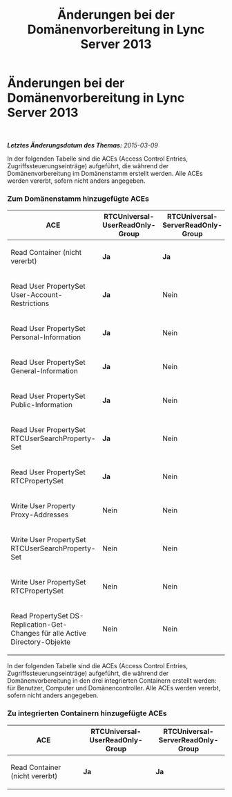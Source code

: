 ﻿---
title: Änderungen bei der Domänenvorbereitung in Lync Server 2013
TOCTitle: Änderungen bei der Domänenvorbereitung in Lync Server 2013
ms:assetid: 9191221e-6166-4c2b-837e-fa73d90fdf80
ms:mtpsurl: https://technet.microsoft.com/de-de/library/Gg398742(v=OCS.15)
ms:contentKeyID: 49294755
ms.date: 05/19/2016
mtps_version: v=OCS.15
ms.translationtype: HT
---

# Änderungen bei der Domänenvorbereitung in Lync Server 2013

 

_**Letztes Änderungsdatum des Themas:** 2015-03-09_

In der folgenden Tabelle sind die ACEs (Access Control Entries, Zugriffssteuerungseinträge) aufgeführt, die während der Domänenvorbereitung im Domänenstamm erstellt werden. Alle ACEs werden vererbt, sofern nicht anders angegeben.

### Zum Domänenstamm hinzugefügte ACEs

<table style="width:100%;">
<colgroup>
<col style="width: 16%" />
<col style="width: 16%" />
<col style="width: 16%" />
<col style="width: 16%" />
<col style="width: 16%" />
<col style="width: 16%" />
</colgroup>
<thead>
<tr class="header">
<th>ACE</th>
<th>RTCUniversal-UserReadOnly-Group</th>
<th>RTCUniversal-ServerReadOnly-Group</th>
<th>RTCUniversal-UserAdmins</th>
<th>RTCHSUniversal-Services</th>
<th>Authenticated-Users</th>
</tr>
</thead>
<tbody>
<tr class="odd">
<td><p>Read Container (nicht vererbt)</p></td>
<td><p><strong>Ja</strong></p></td>
<td><p><strong>Ja</strong></p></td>
<td><p>Nein</p></td>
<td><p>Nein</p></td>
<td><p>Nein</p></td>
</tr>
<tr class="even">
<td><p>Read User PropertySet User-Account-Restrictions</p></td>
<td><p><strong>Ja</strong></p></td>
<td><p>Nein</p></td>
<td><p>Nein</p></td>
<td><p>Nein</p></td>
<td><p>Nein</p></td>
</tr>
<tr class="odd">
<td><p>Read User PropertySet Personal-Information</p></td>
<td><p><strong>Ja</strong></p></td>
<td><p>Nein</p></td>
<td><p>Nein</p></td>
<td><p>Nein</p></td>
<td><p>Nein</p></td>
</tr>
<tr class="even">
<td><p>Read User PropertySet General-Information</p></td>
<td><p><strong>Ja</strong></p></td>
<td><p>Nein</p></td>
<td><p>Nein</p></td>
<td><p>Nein</p></td>
<td><p>Nein</p></td>
</tr>
<tr class="odd">
<td><p>Read User PropertySet Public-Information</p></td>
<td><p><strong>Ja</strong></p></td>
<td><p>Nein</p></td>
<td><p>Nein</p></td>
<td><p>Nein</p></td>
<td><p>Nein</p></td>
</tr>
<tr class="even">
<td><p>Read User PropertySet RTCUserSearchProperty-Set</p></td>
<td><p><strong>Ja</strong></p></td>
<td><p>Nein</p></td>
<td><p>Nein</p></td>
<td><p>Nein</p></td>
<td><p><strong>Ja</strong></p></td>
</tr>
<tr class="odd">
<td><p>Read User PropertySet RTCPropertySet</p></td>
<td><p><strong>Ja</strong></p></td>
<td><p>Nein</p></td>
<td><p>Nein</p></td>
<td><p>Nein</p></td>
<td><p>Nein</p></td>
</tr>
<tr class="even">
<td><p>Write User Property Proxy-Addresses</p></td>
<td><p>Nein</p></td>
<td><p>Nein</p></td>
<td><p><strong>Ja</strong></p></td>
<td><p>Nein</p></td>
<td><p>Nein</p></td>
</tr>
<tr class="odd">
<td><p>Write User PropertySet RTCUserSearchProperty-Set</p></td>
<td><p>Nein</p></td>
<td><p>Nein</p></td>
<td><p><strong>Ja</strong></p></td>
<td><p>Nein</p></td>
<td><p>Nein</p></td>
</tr>
<tr class="even">
<td><p>Write User PropertySet RTCPropertySet</p></td>
<td><p>Nein</p></td>
<td><p>Nein</p></td>
<td><p><strong>Ja</strong></p></td>
<td><p>Nein</p></td>
<td><p>Nein</p></td>
</tr>
<tr class="odd">
<td><p>Read PropertySet DS-Replication-Get-Changes für alle Active Directory-Objekte</p></td>
<td><p>Nein</p></td>
<td><p>Nein</p></td>
<td><p>Nein</p></td>
<td><p><strong>Ja</strong></p></td>
<td><p>Nein</p></td>
</tr>
</tbody>
</table>


In der folgenden Tabelle sind die ACEs (Access Control Entries, Zugriffssteuerungseinträge) aufgeführt, die während der Domänenvorbereitung in den drei integrierten Containern erstellt werden: für Benutzer, Computer und Domänencontroller. Alle ACEs werden vererbt, sofern nicht anders angegeben.

### Zu integrierten Containern hinzugefügte ACEs

<table>
<colgroup>
<col style="width: 33%" />
<col style="width: 33%" />
<col style="width: 33%" />
</colgroup>
<thead>
<tr class="header">
<th>ACE</th>
<th>RTCUniversal-UserReadOnly-Group</th>
<th>RTCUniversal-ServerReadOnly-Group</th>
</tr>
</thead>
<tbody>
<tr class="odd">
<td><p>Read Container (nicht vererbt)</p></td>
<td><p><strong>Ja</strong></p></td>
<td><p><strong>Ja</strong></p></td>
</tr>
</tbody>
</table>

